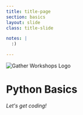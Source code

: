 ```yaml
---
title: title-page
section: basics
layout: slide
class: title-slide

notes: |
  :)

---
```


![Gather Workshops Logo](/Building-with-Python/slideshow/images/gw_logo_header.png)

# Python Basics

_Let's get coding!_
